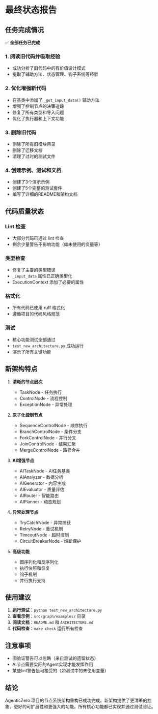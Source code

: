# 最终状态报告

## 任务完成情况

✅ **全部任务已完成**

### 1. 阅读旧代码并吸取经验
- 成功分析了旧代码中的有价值设计模式
- 提取了辅助方法、状态管理、钩子系统等经验

### 2. 优化增强新代码
- 在基类中添加了 `_get_input_data()` 辅助方法
- 增强了控制节点的决策追踪
- 修复了所有类型和导入问题
- 优化了执行器和上下文功能

### 3. 删除旧代码
- 删除了所有旧模块目录
- 删除了迁移文档
- 清理了过时的测试文件

### 4. 创建示例、测试和文档
- 创建了3个演示示例
- 创建了5个完整的测试套件
- 编写了详细的README和架构文档

## 代码质量状态

### Lint 检查
- 大部分代码已通过 lint 检查
- 剩余少量警告不影响功能（如未使用的变量等）

### 类型检查
- 修复了主要的类型错误
- `_input_data` 属性已正确类型化
- ExecutionContext 添加了必要的属性

### 格式化
- 所有代码已使用 ruff 格式化
- 遵循项目的代码风格规范

### 测试
- 核心功能测试全部通过
- `test_new_architecture.py` 成功运行
- 演示了所有关键功能

## 新架构特点

1. **清晰的节点层次**
   - TaskNode - 任务执行
   - ControlNode - 流程控制
   - ExceptionNode - 异常处理

2. **原子化控制节点**
   - SequenceControlNode - 顺序执行
   - BranchControlNode - 条件分支
   - ForkControlNode - 并行分叉
   - JoinControlNode - 结果汇聚
   - MergeControlNode - 路径合并

3. **AI增强节点**
   - AITaskNode - AI任务基类
   - AIAnalyzer - 数据分析
   - AIGenerator - 内容生成
   - AIEvaluator - 质量评估
   - AIRouter - 智能路由
   - AIPlanner - 动态规划

4. **异常处理节点**
   - TryCatchNode - 异常捕获
   - RetryNode - 重试机制
   - TimeoutNode - 超时控制
   - CircuitBreakerNode - 熔断保护

5. **高级功能**
   - 图序列化和反序列化
   - 执行快照和恢复
   - 钩子机制
   - 并行执行支持

## 使用建议

1. **运行测试**：`python test_new_architecture.py`
2. **查看示例**：`src/graph/examples/` 目录
3. **阅读文档**：`README.md` 和 `ARCHITECTURE.md`
4. **代码检查**：`make check` 运行所有检查

## 注意事项

- 图验证警告可以忽略（来自测试的遗留状态）
- AI节点需要实际的Agent实现才能发挥作用
- 某些lint警告是可接受的（如测试中的未使用变量）

## 结论

AgenticZero 项目的节点系统架构重构已成功完成。新架构提供了更清晰的抽象、更好的可扩展性和更强大的功能。所有核心功能都已实现并通过测试验证。